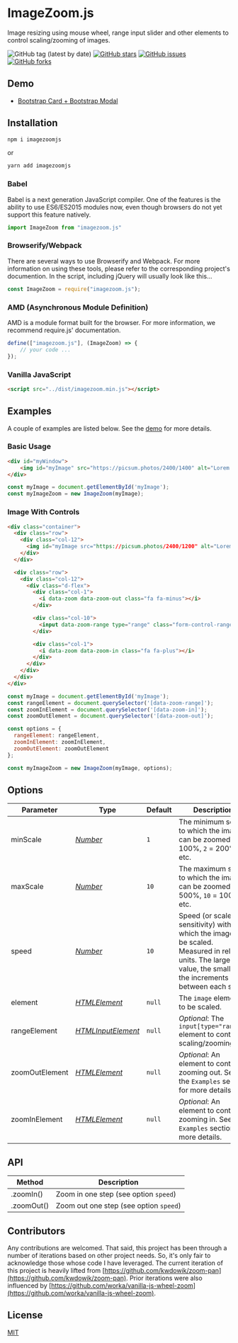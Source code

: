 # ImageZoom.js

Image resizing using mouse wheel, range input slider and other elements to control scaling/zooming of images.

![GitHub tag (latest by date)](https://img.shields.io/github/v/tag/stevewithington/imagezoomjs)
[![GitHub stars](https://img.shields.io/github/stars/stevewithington/imagezoomjs)](https://github.com/stevewithington/imagezoomjs/stargazers)
[![GitHub issues](https://img.shields.io/github/issues/stevewithington/imagezoomjs)](https://github.com/stevewithington/imagezoomjs/issues)
[![GitHub forks](https://img.shields.io/github/forks/stevewithington/imagezoomjs)](https://github.com/stevewithington/imagezoomjs/network)

## Demo

* [Bootstrap Card + Bootstrap Modal](https://stevewithington.github.io/imagezoomjs/examples/index.html)

## Installation

```cmd
npm i imagezoomjs
```

or

```cmd
yarn add imagezoomjs
```

### Babel

Babel is a next generation JavaScript compiler. One of the features is the ability to use ES6/ES2015 modules now, even though browsers do not yet support this feature natively.

```javascript
import ImageZoom from "imagezoom.js"
```

### Browserify/Webpack

There are several ways to use Browserify and Webpack. For more information on using these tools, please refer to the corresponding project's documention. In the script, including jQuery will usually look like this...

```javascript
const ImageZoom = require("imagezoom.js");
```

### AMD (Asynchronous Module Definition)

AMD is a module format built for the browser. For more information, we recommend require.js' documentation.

```javascript
define(["imagezoom.js"], (ImageZoom) => {
    // your code ...
});
```

### Vanilla JavaScript

```html
<script src="../dist/imagezoom.min.js"></script>
```

## Examples

A couple of examples are listed below. See the [demo](https://stevewithington.github.io/imagezoomjs/examples/index.html) for more details.

### Basic Usage

```html
<div id="myWindow">
    <img id="myImage" src="https://picsum.photos/2400/1400" alt="Lorem Picsum" />
</div>
```

``` javascript
const myImage = document.getElementById('myImage');
const myImageZoom = new ImageZoom(myImage);
```

### Image With Controls

```html
<div class="container">
  <div class="row">
    <div class="col-12">
      <img id="myImage src="https://picsum.photos/2400/1200" alt="Lorem Picsum" />
    </div>
  </div>

  <div class="row">
    <div class="col-12">
      <div class="d-flex">
        <div class="col-1">
          <i data-zoom data-zoom-out class="fa fa-minus"></i>
        </div>

        <div class="col-10">
          <input data-zoom-range type="range" class="form-control-range">
        </div>

        <div class="col-1">
          <i data-zoom data-zoom-in class="fa fa-plus"></i>
        </div>
      </div>
    </div>
  </div>
</div>
```

```javascript
const myImage = document.getElementById('myImage');
const rangeElement = document.querySelector('[data-zoom-range]');
const zoomInElement = document.querySelector('[data-zoom-in]');
const zoomOutElement = document.querySelector('[data-zoom-out]');

const options = {
  rangeElement: rangeElement,
  zoomInElement: zoomInElement,
  zoomOutElement: zoomOutElement
};

const myImageZoom = new ImageZoom(myImage, options);
```

## Options

| Parameter | Type | Default | Description |
|---|---|---|---|
| minScale       | [_Number_](https://developer.mozilla.org/en-US/docs/Web/JavaScript/Reference/Global_Objects/Number)          | `1`    | The minimum scale to which the image can be zoomed. `1` = 100%, `2` = 200%, etc. |
| maxScale       | [_Number_](https://developer.mozilla.org/en-US/docs/Web/JavaScript/Reference/Global_Objects/Number)          | `10`   | The maximum scale to which the image can be zoomed. `5` = 500%, `10` = 1000%, etc.  |
| speed          | [_Number_](https://developer.mozilla.org/en-US/docs/Web/JavaScript/Reference/Global_Objects/Number)           | `10`   | Speed (or scale sensitivity) with which the image will be scaled. Measured in relative units. The larger the value, the smaller the increments between each step. |
| element        | [_HTMLElement_](https://developer.mozilla.org/en-US/docs/Web/API/HTMLElement)      | `null` | The `image` element to be scaled. |
| rangeElement   | [_HTMLInputElement_](https://developer.mozilla.org/en-US/docs/Web/API/HTMLInputElement) | `null` | _Optional_: The `input[type="range"]` element to control scaling/zooming. |
| zoomOutElement | [_HTMLElement_](https://developer.mozilla.org/en-US/docs/Web/API/HTMLElement)       | `null` | _Optional_: An element to control zooming out. See the `Examples` section for more details. |
| zoomInElement  | [_HTMLElement_](https://developer.mozilla.org/en-US/docs/Web/API/HTMLElement)      | `null` | _Optional_:  An element to control zooming in. See the `Examples` section for more details. |

## API

| Method      | Description                               |
|-------------|-------------------------------------------|
| .zoomIn()   | Zoom in one step (see option `speed`)     |
| .zoomOut()  | Zoom out one step (see option `speed`)    |

## Contributors

Any contributions are welcomed. That said, this project has been through a number of iterations based on other project needs. So, it's only fair to acknowledge those whose code I have leveraged. The current iteration of this project is heavily lifted from [https://github.com/kwdowik/zoom-pan](https://github.com/kwdowik/zoom-pan). Prior iterations were also influenced by [https://github.com/worka/vanilla-js-wheel-zoom](https://github.com/worka/vanilla-js-wheel-zoom).

## License

[MIT](LICENSE.md)
